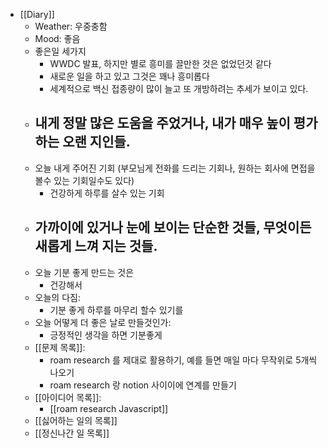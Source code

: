 - [[Diary]]
    - Weather: 우중충함
    - Mood: 좋음
    - 좋은일 세가지
        - WWDC 발표, 하지만 별로 흥미를 끌만한 것은 없었던것 같다
        - 새로운 일을 하고 있고 그것은 꽤나 흥미롭다
        - 세계적으로 백신 접종량이 많이 늘고 또 개방하려는 추세가 보이고 있다.
    - 내게 정말 많은 도움을 주었거나, 내가 매우 높이 평가하는 오랜 지인들.
        - 
    - 오늘 내게 주어진 기회 (부모님게 전화를 드리는 기회나, 원하는 회사에 면접을 볼수 있는 기회일수도 있다)
        - 건강하게 하루를 살수 있는 기회
    - 가까이에 있거나 눈에 보이는 단순한 것들, 무엇이든 새롭게 느껴 지는 것들.
        - 
    - 오늘 기분 좋게 만드는 것은
        - 건강해서
    - 오늘의 다짐:
        - 기분 좋게 하루를 마무리 할수 있기를 
    - 오늘 어떻게 더 좋은 날로 만들것인가:
        - 긍정적인 생각을 하면 기분좋게 
    - [[문제 목록]]:
        - roam research 를 제대로 활용하기, 예를 들면 매일 마다 무작위로 5개씩 나오기
        - roam research 랑 notion 사이이에 연계를 만들기
    - [[아이디어 목록]]:
        - [[roam research Javascript]]
    - [[싫어하는 일의 목록]]
    - [[정신나간 일 목록]]
